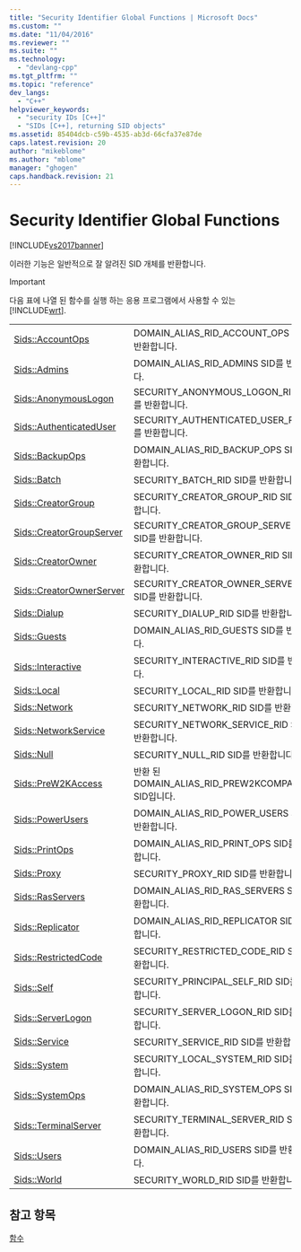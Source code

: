 ```yaml
---
title: "Security Identifier Global Functions | Microsoft Docs"
ms.custom: ""
ms.date: "11/04/2016"
ms.reviewer: ""
ms.suite: ""
ms.technology: 
  - "devlang-cpp"
ms.tgt_pltfrm: ""
ms.topic: "reference"
dev_langs: 
  - "C++"
helpviewer_keywords: 
  - "security IDs [C++]"
  - "SIDs [C++], returning SID objects"
ms.assetid: 85404dcb-c59b-4535-ab3d-66cfa37e87de
caps.latest.revision: 20
author: "mikeblome"
ms.author: "mblome"
manager: "ghogen"
caps.handback.revision: 21
---
```

# Security Identifier Global Functions
[!INCLUDE[vs2017banner](../../assembler/inline/includes/vs2017banner.md)]

이러한 기능은 일반적으로 잘 알려진 SID 개체를 반환합니다.  
  
> [!IMPORTANT]
>  다음 표에 나열 된 함수를 실행 하는 응용 프로그램에서 사용할 수 있는 [!INCLUDE[wrt](../../atl/reference/includes/wrt_md.md)].  
  
|||  
|-|-|  
|[Sids::AccountOps](../Topic/Sids::AccountOps.md)|DOMAIN\_ALIAS\_RID\_ACCOUNT\_OPS SID를 반환합니다.|  
|[Sids::Admins](../Topic/Sids::Admins.md)|DOMAIN\_ALIAS\_RID\_ADMINS SID를 반환합니다.|  
|[Sids::AnonymousLogon](../Topic/Sids::AnonymousLogon.md)|SECURITY\_ANONYMOUS\_LOGON\_RID SID를 반환합니다.|  
|[Sids::AuthenticatedUser](../Topic/Sids::AuthenticatedUser.md)|SECURITY\_AUTHENTICATED\_USER\_RID SID를 반환합니다.|  
|[Sids::BackupOps](../Topic/Sids::BackupOps.md)|DOMAIN\_ALIAS\_RID\_BACKUP\_OPS SID를 반환합니다.|  
|[Sids::Batch](../Topic/Sids::Batch.md)|SECURITY\_BATCH\_RID SID를 반환합니다.|  
|[Sids::CreatorGroup](../Topic/Sids::CreatorGroup.md)|SECURITY\_CREATOR\_GROUP\_RID SID를 반환합니다.|  
|[Sids::CreatorGroupServer](../Topic/Sids::CreatorGroupServer.md)|SECURITY\_CREATOR\_GROUP\_SERVER\_RID SID를 반환합니다.|  
|[Sids::CreatorOwner](../Topic/Sids::CreatorOwner.md)|SECURITY\_CREATOR\_OWNER\_RID SID를 반환합니다.|  
|[Sids::CreatorOwnerServer](../Topic/Sids::CreatorOwnerServer.md)|SECURITY\_CREATOR\_OWNER\_SERVER\_RID SID를 반환합니다.|  
|[Sids::Dialup](../Topic/Sids::Dialup.md)|SECURITY\_DIALUP\_RID SID를 반환합니다.|  
|[Sids::Guests](../Topic/Sids::Guests.md)|DOMAIN\_ALIAS\_RID\_GUESTS SID를 반환합니다.|  
|[Sids::Interactive](../Topic/Sids::Interactive.md)|SECURITY\_INTERACTIVE\_RID SID를 반환합니다.|  
|[Sids::Local](../Topic/Sids::Local.md)|SECURITY\_LOCAL\_RID SID를 반환합니다.|  
|[Sids::Network](../Topic/Sids::Network.md)|SECURITY\_NETWORK\_RID SID를 반환합니다.|  
|[Sids::NetworkService](../Topic/Sids::NetworkService.md)|SECURITY\_NETWORK\_SERVICE\_RID SID를 반환합니다.|  
|[Sids::Null](../Topic/Sids::Null.md)|SECURITY\_NULL\_RID SID를 반환합니다.|  
|[Sids::PreW2KAccess](../Topic/Sids::PreW2KAccess.md)|반환 된 DOMAIN\_ALIAS\_RID\_PREW2KCOMPACCESS SID입니다.|  
|[Sids::PowerUsers](../Topic/Sids::PowerUsers.md)|DOMAIN\_ALIAS\_RID\_POWER\_USERS SID를 반환합니다.|  
|[Sids::PrintOps](../Topic/Sids::PrintOps.md)|DOMAIN\_ALIAS\_RID\_PRINT\_OPS SID를 반환합니다.|  
|[Sids::Proxy](../Topic/Sids::Proxy.md)|SECURITY\_PROXY\_RID SID를 반환합니다.|  
|[Sids::RasServers](../Topic/Sids::RasServers.md)|DOMAIN\_ALIAS\_RID\_RAS\_SERVERS SID를 반환합니다.|  
|[Sids::Replicator](../Topic/Sids::Replicator.md)|DOMAIN\_ALIAS\_RID\_REPLICATOR SID를 반환합니다.|  
|[Sids::RestrictedCode](../Topic/Sids::RestrictedCode.md)|SECURITY\_RESTRICTED\_CODE\_RID SID를 반환합니다.|  
|[Sids::Self](../Topic/Sids::Self.md)|SECURITY\_PRINCIPAL\_SELF\_RID SID를 반환합니다.|  
|[Sids::ServerLogon](../Topic/Sids::ServerLogon.md)|SECURITY\_SERVER\_LOGON\_RID SID를 반환합니다.|  
|[Sids::Service](../Topic/Sids::Service.md)|SECURITY\_SERVICE\_RID SID를 반환합니다.|  
|[Sids::System](../Topic/Sids::System.md)|SECURITY\_LOCAL\_SYSTEM\_RID SID를 반환합니다.|  
|[Sids::SystemOps](../Topic/Sids::SystemOps.md)|DOMAIN\_ALIAS\_RID\_SYSTEM\_OPS SID를 반환합니다.|  
|[Sids::TerminalServer](../Topic/Sids::TerminalServer.md)|SECURITY\_TERMINAL\_SERVER\_RID SID를 반환합니다.|  
|[Sids::Users](../Topic/Sids::Users.md)|DOMAIN\_ALIAS\_RID\_USERS SID를 반환합니다.|  
|[Sids::World](../Topic/Sids::World.md)|SECURITY\_WORLD\_RID SID를 반환합니다.|  
  
## 참고 항목  
 [함수](../../atl/reference/atl-functions.md)